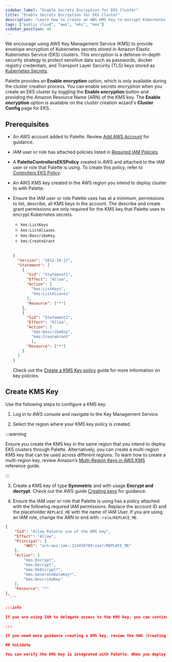 ```yaml
---
sidebar_label: "Enable Secrets Encryption for EKS Cluster"
title: "Enable Secrets Encryption for EKS Cluster"
description: "Learn how to create an AWS KMS key to encrypt Kubernetes secrets for EKS Clusters."
tags: ["public cloud", "aws", "eks", "kms"]
sidebar_position: 40
---
```




We encourage using AWS Key Management Service (KMS) to provide envelope encryption of Kubernetes secrets stored in Amazon Elastic Kubernetes Service (EKS) clusters. This encryption is 
a defense-in-depth security strategy to protect sensitive data such as passwords, docker registry credentials, and Transport Layer Security (TLS) keys stored as [Kubernetes Secrets](https://kubernetes.io/docs/concepts/configuration/secret/). 

Palette provides an **Enable encryption** option, which is only available during the cluster creation process. You can enable secrets encryption when you create an EKS cluster by toggling the **Enable encryption** button and providing the Amazon Resource Name (ARN) of the KMS key. The **Enable encryption** option is available on the cluster creation wizard's **Cluster Config** page for EKS.

## Prerequisites

- An AWS account added to Palette. Review [Add AWS Account](add-aws-accounts.md) for guidance.

- IAM user or role has attached policies listed in [Required IAM Policies](required-iam-policies.md).

- A **PaletteControllersEKSPolicy** created in AWS and attached to the IAM user or role that Palette is using. To create this policy, refer to [Controllers EKS Policy](required-iam-policies.md#controllers-eks-policy).

- An AWS KMS key created in the AWS region you intend to deploy cluster to with Palette.

- Ensure the IAM user or role Palette uses has at a minimum, permissions to list, describe, all KMS keys in the account. The describe and create grant permissions are only required for the KMS key that Palette uses to encrypt Kubernetes secrets.

  - `kms:ListKeys`
  - `kms:ListAliases`
  - `kms:DescribeKey`
  - `kms:CreateGrant`

  <br />

  ```json
  {
    "Version": "2012-10-17",
    "Statement": [
      {
        "Sid": "Statement1",
        "Effect": "Allow",
        "Action": [
          "kms:ListKeys",
          "kms:ListAliases"
        ],
        "Resource": ["*"]
      },
      {
        "Sid": "Statement2",
        "Effect": "Allow",
        "Action": [
          "kms:DescribeKey",
          "kms:CreateGrant"
          ],
        "Resource": ["*"]
      }
    ]
  }
  ```

  Check out the [Create a KMS Key policy](https://docs.aws.amazon.com/kms/latest/developerguide/key-policy-overview.html) guide for more information on key policies.


## Create KMS Key

Use the following steps to configure a KMS key.

1. Log in to AWS console and navigate to the Key Management Service. 

2. Select the region where your KMS key policy is created.

  :::warning

  Ensure you create the KMS key in the same region that you intend to deploy EKS clusters through Palette. Alternatively, you can create a multi-region KMS key that can be used across different regions. To learn how to create a multi-region key, review Amazon’s [Multi-Region Keys in AWS KMS](https://docs.aws.amazon.com/kms/latest/developerguide/multi-region-keys-overview.html) reference guide.

  ::: 

3. Create a KMS key of type **Symmetric** and with usage **Encrypt and decrypt**. Check out the AWS guide [Creating keys](https://docs.aws.amazon.com/kms/latest/developerguide/create-keys.html#create-symmetric-cmk) for guidance.

4. Ensure the IAM user or role that Palette is using has a policy attached with the following required IAM permissions.  Replace the account ID and the placeholder `REPLACE_ME` with the name of IAM User. If you are using an IAM role, change the ARN to end with `:role/REPLACE_ME`.

  ```json
  {
      "Sid": "Allow Palette use of the KMS key",
      "Effect": "Allow",
      "Principal": {
          "AWS": "arn:aws:iam::123456789:user/REPLACE_ME"
      },
      "Action": [
          "kms:Encrypt",
          "kms:Decrypt",
          "kms:ReEncrypt*",
          "kms:GenerateDataKey*",
          "kms:DescribeKey"
      ],
      "Resource": "*"
  },
    ```

  :::info 
    
  If you are using IAM to delegate access to the KMS key, you can continue to do so without modifying the KMS key policy. Ensure the Palette IAM User or role have the proper custom IAM policy attached that grants it access to the KMS key. Refer to the [Using IAM policies with AWS KMS](https://docs.aws.amazon.com/kms/latest/developerguide/iam-policies.html) to learn more about managing KMS keys with IAM policies. 
    
  :::  

If you need more guidance creating a KMS key, review the AWS [Creating KMS Keys](https://docs.aws.amazon.com/kms/latest/developerguide/create-cmk-keystore.html) reference guide.

## Validate

You can verify the KMS key is integrated with Palette. When you deploy an EKS cluster on AWS and toggle the **Enable encryption** option at the Cluster Config step in the wizard, the KMS key ARN displays in the **drop-down Menu**. 
